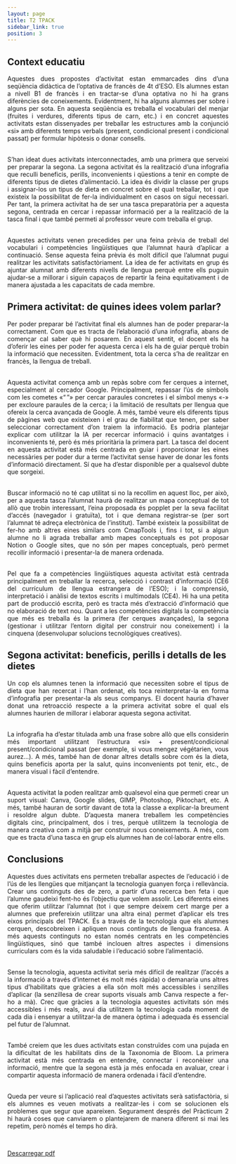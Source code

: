 ```yaml
---
layout: page
title: T2 TPACK
sidebar_link: true
position: 3
---
```


## Context educatiu

<div style="text-align: justify">
Aquestes dues propostes d’activitat estan emmarcades dins d’una seqüència didàctica de l’optativa de francès de 4t d’ESO. Els alumnes estan a nivell B1 de francès i en tractar-se d’una optativa no hi ha grans diferències de coneixements. Evidentment, hi ha alguns alumnes per sobre i alguns per sota. En aquesta seqüència es treballa el vocabulari del menjar (fruites i verdures, diferents tipus de carn, etc.) i en concret aquestes activitats estan dissenyades per treballar les estructures amb la conjunció «si» amb diferents temps verbals (present, condicional present i condicional passat) per formular hipòtesis o donar consells.<br/><br/>

S’han ideat dues activitats interconnectades, amb una primera que serveixi per preparar la segona. La segona activitat és la realització d’una infografia que reculli beneficis, perills, inconvenients i qüestions a tenir en compte de diferents tipus de dietes d’alimentació. La idea és dividir la classe per grups i assignar-los un tipus de dieta en concret sobre el qual treballar, tot i que existeix la possibilitat de fer-la individualment en casos on sigui necessari. Per tant, la primera activitat ha de ser una tasca preparatòria per a aquesta segona, centrada en cercar i repassar informació per a la realització de la tasca final i que també permeti al professor veure com treballa el grup.<br/><br/>

Aquestes activitats venen precedides per una feina prèvia de treball del vocabulari i competències lingüístiques que l’alumnat haurà d’aplicar a continuació. Sense aquesta feina prèvia és molt difícil que l’alumnat pugui realitzar les activitats satisfactòriament. La idea de fer activitats en grup és ajuntar alumnat amb diferents nivells de llengua perquè entre ells puguin ajudar-se a millorar i siguin capaços de repartir la feina equitativament i de manera ajustada a les capacitats de cada membre.
</div>

## Primera activitat: de quines idees volem parlar?

<div style="text-align: justify">
Per poder preparar bé l’activitat final els alumnes han de poder preparar-la correctament. Com que es tracta de l’elaboració d’una infografia, abans de començar cal saber què hi posarem. En aquest sentit, el docent els ha d’oferir les eines per poder fer aquesta cerca i els ha de guiar perquè trobin la informació que necessiten. Evidentment, tota la cerca s’ha de realitzar en francès, la llengua de treball.<br/><br/>

Aquesta activitat comença amb un repàs sobre com fer cerques a internet, especialment al cercador Google. Principalment, repassar l’ús de símbols com les cometes «“ ”» per cercar paraules concretes i el símbol menys «-» per excloure paraules de la cerca; i la limitació de resultats per llengua que ofereix la cerca avançada de Google. A més, també veure els diferents tipus de pàgines web que existeixen i el grau de fiabilitat que tenen, per saber seleccionar correctament d’on traiem la informació. Es podria plantejar explicar com utilitzar la IA per recercar informació i quins avantatges i inconvenients té, però és més prioritària la primera part. La tasca del docent en aquesta activitat està més centrada en guiar i proporcionar les eines necessàries per poder dur a terme l’activitat sense haver de donar les fonts d’informació directament. Sí que ha d’estar disponible per a qualsevol dubte que sorgeixi.<br/><br/>

Buscar informació no té cap utilitat si no la recollim en aquest lloc, per això, per a aquesta tasca l’alumnat haurà de realitzar un mapa conceptual de tot allò que trobin interessant, l’eina proposada és popplet per la seva facilitat d’accés (navegador i gratuïta), tot i que demana registrar-se (per sort l’alumnat té adreça electrònica de l’institut). També existeix la possibilitat de fer-ho amb altres eines similars com CmapTools i, fins i tot, si a algun alumne no li agrada treballar amb mapes conceptuals es pot proposar Notion o Google sites, que no són per mapes conceptuals, però permet recollir informació i presentar-la de manera ordenada.<br/><br/>

Pel que fa a competències lingüístiques aquesta activitat està centrada principalment en treballar la recerca, selecció i contrast d’informació (CE6 del currículum de llengua estrangera de l’ESO); i la comprensió, interpretació i anàlisi de textos escrits i multimodals (CE4). Hi ha una petita part de producció escrita, però es tracta més d’extracció d’informació que no elaboració de text nou. Quant a les competències digitals la competència que més es treballa és la primera (fer cerques avançades), la segona (gestionar i utilitzar l’entorn digital per construir nou coneixement) i la cinquena (desenvolupar solucions tecnològiques creatives).
</div>

## Segona activitat: beneficis, perills i detalls de les dietes

<div style="text-align: justify">
Un cop els alumnes tenen la informació que necessiten sobre el tipus de dieta que han recercat i l’han ordenat, els toca reinterpretar-la en forma d’infografia per presentar-la als seus companys. El docent hauria d’haver donat una retroacció respecte a la primera activitat sobre el qual els alumnes haurien de millorar i elaborar aquesta segona activitat.<br/><br/>

La infografia ha d’estar titulada amb una frase sobre allò que ells considerin més important utilitzant l’estructura «si» + present/condicional present/condicional passat (per exemple, si vous mengez végétarien, vous aurez…). A més, també han de donar altres detalls sobre com és la dieta, quins beneficis aporta per la salut, quins inconvenients pot tenir, etc., de manera visual i fàcil d’entendre.<br/><br/>

Aquesta activitat la poden realitzar amb qualsevol eina que permeti crear un suport visual: Canva, Google slides, GIMP, Photoshop, Piktochart, etc. A més, també hauran de sortir davant de tota la classe a explicar-la breument i resoldre algun dubte. D’aquesta manera treballem les competències digitals cinc, principalment, dos i tres, perquè utilitzem la tecnologia de manera creativa com a mitjà per construir nous coneixements. A més, com que es tracta d’una tasca en grup els alumnes han de col·laborar entre ells.
</div>

## Conclusions

<div style="text-align: justify">
Aquestes dues activitats ens permeten treballar aspectes de l’educació i de l’ús de les llengües que mitjançant la tecnologia guanyen força i rellevància. Crear uns continguts des de zero, a partir d’una recerca ben feta i que l’alumne gaudeixi fent-ho és l’objectiu que volem assolir. Les diferents eines que oferim utilitzar l’alumnat (tot i que sempre deixem cert marge per a alumnes que prefereixin utilitzar una altra eina) permet d’aplicar els tres eixos principals del TPACK. És a través de la tecnologia que els alumnes cerquen, descobreixen i apliquen nous continguts de llengua francesa. A més aquests continguts no estan només centrats en les competències lingüístiques, sinó que també inclouen altres aspectes i dimensions curriculars com és la vida saludable i l’educació sobre l’alimentació.<br/><br/>

Sense la tecnologia, aquesta activitat seria més difícil de realitzar (l’accés a la informació a través d’internet és molt més ràpida) o demanaria uns altres tipus d’habilitats que gràcies a ella són molt més accessibles i senzilles d’aplicar (la senzillesa de crear suports visuals amb Canva respecte a fer-ho a mà). Crec que gràcies a la tecnologia aquestes activitats són més accessibles i més reals, avui dia utilitzem la tecnologia cada moment de cada dia i ensenyar a utilitzar-la de manera òptima i adequada és essencial pel futur de l’alumnat.<br/><br/>

També creiem que les dues activitats estan construïdes com una pujada en la dificultat de les habilitats dins de la Taxonomia de Bloom. La primera activitat està més centrada en entendre, connectar i reconèixer una informació, mentre que la segona està ja més enfocada en avaluar, crear i compartir aquesta informació de manera ordenada i fàcil d’entendre.<br/><br/>

Queda per veure si l’aplicació real d’aquestes activitats serà satisfactòria, si els alumnes es veuen motivats a realitzar-les i com se solucionen els problemes que segur que apareixen. Segurament després del Pràcticum 2 hi haurà coses que canviarem o plantejarem de manera diferent si mai les repetim, però només el temps ho dirà.
</div>
<br/>

[Descarregar pdf](https://ubarcelona-my.sharepoint.com/:b:/g/personal/gpuigroc7_alumnes_ub_edu/Eca2W9w3CPtIhqBWVnXhSKsBpQp_Ai_AdmEHgKlcFEpqDQ?email=grane.mireia%40ub.edu&e=wHhEW6)